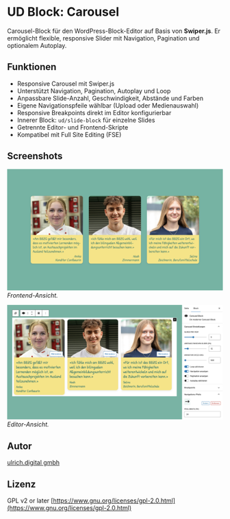# UD Block: Carousel

Carousel-Block für den WordPress-Block-Editor auf Basis von **Swiper.js**.
Er ermöglicht flexible, responsive Slider mit Navigation, Pagination und optionalem Autoplay.

## Funktionen
- Responsive Carousel mit Swiper.js
- Unterstützt Navigation, Pagination, Autoplay und Loop
- Anpassbare Slide-Anzahl, Geschwindigkeit, Abstände und Farben
- Eigene Navigationspfeile wählbar (Upload oder Medienauswahl)
- Responsive Breakpoints direkt im Editor konfigurierbar
- Innerer Block: `ud/slide-block` für einzelne Slides
- Getrennte Editor- und Frontend-Skripte
- Kompatibel mit Full Site Editing (FSE)

## Screenshots
![Frontend-Ansicht](./assets/ud-carousel-block.jpg)
*Frontend-Ansicht.*

![Editor-Ansicht](./assets/editor-ansicht.jpg)
*Editor-Ansicht.*



## Autor

[ulrich.digital gmbh](https://ulrich.digital)


## Lizenz

GPL v2 or later
[https://www.gnu.org/licenses/gpl-2.0.html](https://www.gnu.org/licenses/gpl-2.0.html)



<!--
Interne Verwendung:
Eingesetzt im Projekt bbzg.ch
-->
